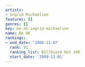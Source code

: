 ```yaml
---
artists:
- Ingrid Michaelson
features: []
genres: []
key: be-ok-ingrid-michaelson
name: Be OK
rankings:
- end_date: '2008-11-07'
  rank: 91
  ranking_list: Billboard Hot 100
  start_date: '2008-11-01'
---
```


